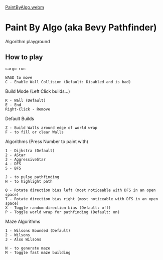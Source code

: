 [PaintByAlgo.webm](https://github.com/user-attachments/assets/d2396e50-fa47-4025-92a5-e6aa3face4ec)

# Paint By Algo (aka Bevy Pathfinder)

Algorithm playground


## How to play
`cargo run`

```
WASD to move
C - Enable Wall Collision (Default: Disabled and is bad)
```

Build Mode (Left Click builds...)
```
R - Wall (Default)
E - End
Right-Click - Remove
```

Default Builds 
```
Z - Build Walls around edge of world wrap
F - to fill or clear Walls 
```

Algorithms (Press Number to paint with)
```
1 - Dijkstra (Default)
2 - AStar
3 - AggressiveStar
4 - DFS
5 - BFS

J - to pulse pathfinding
H - to highlight path

Q - Rotate direction bias left (most noticeable with DFS in an open space)
T - Rotate direction bias right (most noticeable with DFS in an open space)
X - Toggle random direction bias (Default: off)
P - Toggle world wrap for pathfinding (Default: on)
```

Maze Algorithms 
```
1 - Wilsons Bounded (Default)
2 - Wilsons
3 - Also Wilsons

N - to generate maze
M - Toggle fast maze building
```


